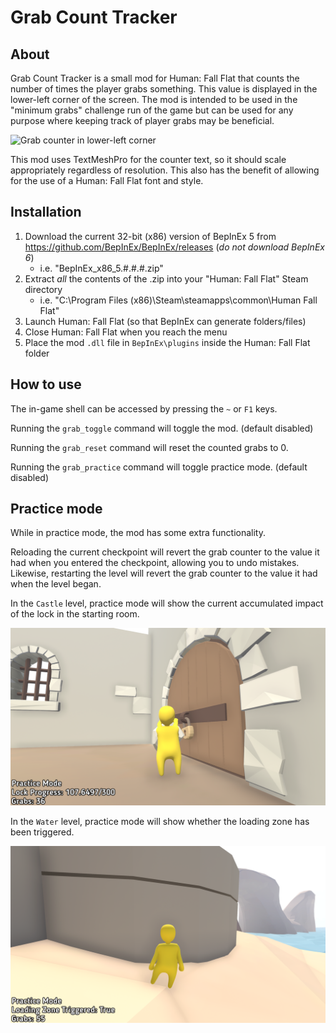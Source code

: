 # Grab Count Tracker
<!-- ####################################################################### -->
## About
<!-- ####################################################################### -->
Grab Count Tracker is a small mod for Human: Fall Flat that counts the number of
times the player grabs something. This value is displayed in the lower-left
corner of the screen. The mod is intended to be used in the "minimum grabs"
challenge run of the game but can be used for any purpose where keeping track of
player grabs may be beneficial.

![Grab counter in lower-left corner](/counter_example_image.png)

This mod uses TextMeshPro for the counter text, so it should scale appropriately
regardless of resolution. This also has the benefit of allowing for the use of a
Human: Fall Flat font and style.
<!-- ####################################################################### -->
## Installation
<!-- ####################################################################### -->
1) Download the current 32-bit (x86) version of BepInEx 5 from
https://github.com/BepInEx/BepInEx/releases (*do not download BepInEx 6*)
   - i.e. "BepInEx_x86_5.#.#.#.zip"
3) Extract *all* the contents of the .zip into your "Human: Fall Flat"
Steam directory
   - i.e. "C:\Program Files (x86)\Steam\steamapps\common\Human Fall Flat"
5) Launch Human: Fall Flat (so that BepInEx can generate folders/files)
6) Close Human: Fall Flat when you reach the menu
4) Place the mod `.dll` file in `BepInEx\plugins` inside the Human: Fall Flat
folder
<!-- ####################################################################### -->
## How to use
<!-- ####################################################################### -->
The in-game shell can be accessed by pressing the `~` or `F1` keys.

Running the `grab_toggle` command will toggle the mod. (default disabled)

Running the `grab_reset` command will reset the counted grabs to 0.

Running the `grab_practice` command will toggle practice mode. (default
disabled)
<!-- ####################################################################### -->
## Practice mode
<!-- ####################################################################### -->
While in practice mode, the mod has some extra functionality.

Reloading the current checkpoint will revert the grab counter to the value it
had when you entered the checkpoint, allowing you to undo mistakes. Likewise,
restarting the level will revert the grab counter to the value it had when the
level began.

In the `Castle` level, practice mode will show the current accumulated impact of
the lock in the starting room.

![Lock progress indicator](/castle_practice_example_image.png)

In the `Water` level, practice mode will show whether the loading zone has been
triggered.

![Loading zone trigger indicator](/water_practice_example_image.png)
<!-- ####################################################################### -->